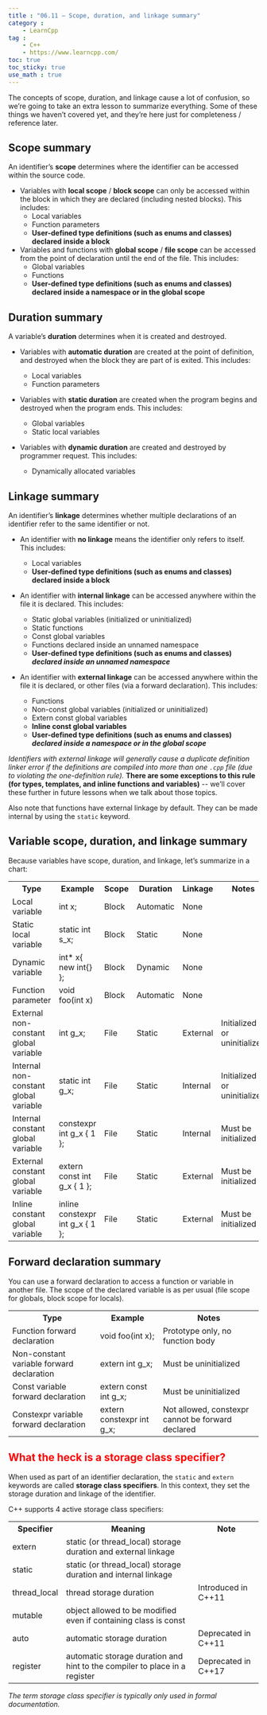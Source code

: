 ```yaml
---
title : "06.11 — Scope, duration, and linkage summary"
category :
    - LearnCpp
tag : 
    - C++
    - https://www.learncpp.com/
toc: true  
toc_sticky: true 
use_math : true
---
```



The concepts of scope, duration, and linkage cause a lot of confusion, so we’re going to take an extra lesson to summarize everything. Some of these things we haven’t covered yet, and they’re here just for completeness / reference later.

## Scope summary

An identifier’s **scope** determines where the identifier can be accessed within the source code.

- Variables with **local scope** / **block scope** can only be accessed within the block in which they are declared (including nested blocks). This includes:
    - Local variables
    - Function parameters
    - **User-defined type definitions (such as enums and classes) declared inside a block**
- Variables and functions with **global scope** / **file scope** can be accessed from the point of declaration until the end of the file. This includes:
    - Global variables
    - Functions
    - **User-defined type definitions (such as enums and classes) declared inside a namespace or in the global scope**


## Duration summary

A variable’s **duration** determines when it is created and destroyed.

- Variables with **automatic duration** are created at the point of definition, and destroyed when the block they are part of is exited. This includes:
    - Local variables
    - Function parameters

- Variables with **static duration** are created when the program begins and destroyed when the program ends. This includes:
    - Global variables
    - Static local variables

- Variables with **dynamic duration** are created and destroyed by programmer request. This includes:
    - Dynamically allocated variables


## Linkage summary

An identifier’s **linkage** determines whether multiple declarations of an identifier refer to the same identifier or not.

- An identifier with **no linkage** means the identifier only refers to itself. This includes:
    - Local variables
    - **User-defined type definitions (such as enums and classes) declared inside a block**

- An identifier with **internal linkage** can be accessed anywhere within the file it is declared. This includes:
    - Static global variables (initialized or uninitialized)
    - Static functions
    - Const global variables
    - Functions declared inside an unnamed namespace
    - **User-defined type definitions (such as enums and classes) *declared inside an unnamed namespace***

- An identifier with **external linkage** can be accessed anywhere within the file it is declared, or other files (via a forward declaration). This includes:
    - Functions
    - Non-const global variables (initialized or uninitialized)
    - Extern const global variables
    - **Inline const global variables**
    - **User-defined type definitions (such as enums and classes) *declared inside a namespace or in the global scope***

*Identifiers with external linkage will generally cause a duplicate definition linker error if the definitions are compiled into more than one `.cpp` file (due to violating the one-definition rule).* **There are some exceptions to this rule (for types, templates, and inline functions and variables)** -- we’ll cover these further in future lessons when we talk about those topics.

Also note that functions have external linkage by default. They can be made internal by using the `static` keyword.


## Variable scope, duration, and linkage summary

Because variables have scope, duration, and linkage, let’s summarize in a chart:

<div class="cpp-table-wrapper"><p></p><table class="cpp-table">
<tbody><tr>
<th>Type</th>
<th>Example</th>
<th>Scope</th>
<th>Duration</th>
<th>Linkage</th>
<th>Notes</th>
</tr>
<tr>
<td>Local variable</td>
<td>int x;</td>
<td>Block</td>
<td>Automatic</td>
<td>None</td>
<td></td>
</tr>
<tr>
<td>Static local variable</td>
<td>static int s_x;</td>
<td>Block</td>
<td>Static</td>
<td>None</td>
<td></td>
</tr>
<tr>
<td>Dynamic variable</td>
<td>int* x{ new int{} };</td>
<td>Block</td>
<td>Dynamic</td>
<td>None</td>
<td></td>
</tr>
<tr>
<td>Function parameter</td>
<td>void foo(int x)</td>
<td>Block</td>
<td>Automatic</td>
<td>None</td>
<td></td>
</tr>
<tr>
<td>External non-constant global variable</td>
<td>int g_x;</td>
<td>File</td>
<td>Static</td>
<td>External</td>
<td>Initialized or uninitialized</td>
</tr>
<tr>
<td>Internal non-constant global variable</td>
<td>static int g_x;</td>
<td>File</td>
<td>Static</td>
<td>Internal</td>
<td>Initialized or uninitialized</td>
</tr>
<tr>
<td>Internal constant global variable</td>
<td>constexpr int g_x { 1 };</td>
<td>File</td>
<td>Static</td>
<td>Internal</td>
<td>Must be initialized</td>
</tr>
<tr>
<td>External constant global variable</td>
<td>extern const int g_x { 1 };</td>
<td>File</td>
<td>Static</td>
<td>External</td>
<td>Must be initialized</td>
</tr>
<tr>
<td>Inline constant global variable</td>
<td>inline constexpr int g_x { 1 };</td>
<td>File</td>
<td>Static</td>
<td>External</td>
<td>Must be initialized</td>
</tr>
</tbody></table></div>


## Forward declaration summary

You can use a forward declaration to access a function or variable in another file. The scope of the declared variable is as per usual (file scope for globals, block scope for locals).

<div class="cpp-table-wrapper"><p></p><table class="cpp-table">
<tbody><tr>
<th>Type</th>
<th>Example</th>
<th>Notes</th>
</tr>
<tr>
<td>Function forward declaration</td>
<td>void foo(int x);</td>
<td>Prototype only, no function body</td>
</tr>
<tr>
<td>Non-constant variable forward declaration</td>
<td>extern int g_x;</td>
<td>Must be uninitialized</td>
</tr>
<tr>
<td>Const variable forward declaration</td>
<td>extern const int g_x;</td>
<td>Must be uninitialized</td>
</tr>
<tr>
<td>Constexpr variable forward declaration</td>
<td>extern constexpr int g_x;</td>
<td>Not allowed, constexpr cannot be forward declared</td>
</tr>
</tbody></table></div>


## <span style="color:red">What the heck is a storage class specifier?</span>

When used as part of an identifier declaration, the `static` and `extern` keywords are called **storage class specifiers**. In this context, they set the storage duration and linkage of the identifier.

C++ supports 4 active storage class specifiers:

<div class="cpp-table-wrapper"><p></p><table class="cpp-table">
<tbody><tr>
<th>Specifier</th>
<th>Meaning</th>
<th>Note</th>
</tr>
<tr>
<td>extern</td>
<td>static (or thread_local) storage duration and external linkage</td>
<td></td>
</tr>
<tr>
<td>static</td>
<td>static (or thread_local) storage duration and internal linkage</td>
<td></td>
</tr>
<tr>
<td>thread_local</td>
<td>thread storage duration</td>
<td>Introduced in C++11</td>
</tr>
<tr>
<td>mutable</td>
<td>object allowed to be modified even if containing class is const</td>
<td></td>
</tr>
<tr>
<td>auto</td>
<td>automatic storage duration</td>
<td>Deprecated in C++11</td>
</tr>
<tr>
<td>register</td>
<td>automatic storage duration and hint to the compiler to place in a register</td>
<td>Deprecated in C++17</td>
</tr>
</tbody></table></div>

*The term storage class specifier is typically only used in formal documentation.*